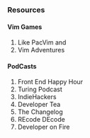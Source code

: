 ### Resources

#### Vim Games 
1. Like PacVim and 
1. Vim Adventures 

#### PodCasts 
1. Front End Happy Hour
1. Turing Podcast
1. IndieHackers
1. Developer Tea
1. The Changelog
1. REcode DEcode
1. Developer on Fire

